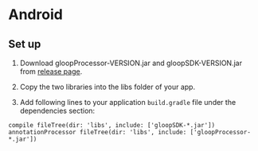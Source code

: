 # Android

## Set up

1) Download gloopProcessor-VERSION.jar and gloopSDK-VERSION.jar from [release page](https://github.com/Gloopio/Downloads/releases).

2) Copy the two libraries into the libs folder of your app.

3) Add following lines to your application `build.gradle` file under the dependencies section:

```
compile fileTree(dir: 'libs', include: ['gloopSDK-*.jar'])
annotationProcessor fileTree(dir: 'libs', include: ['gloopProcessor-*.jar'])
```
